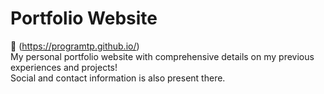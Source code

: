# Portfolio Website
🔗 (https://programtp.github.io/)    
My personal portfolio website with comprehensive details on my previous experiences and projects!  
Social and contact information is also present there.
